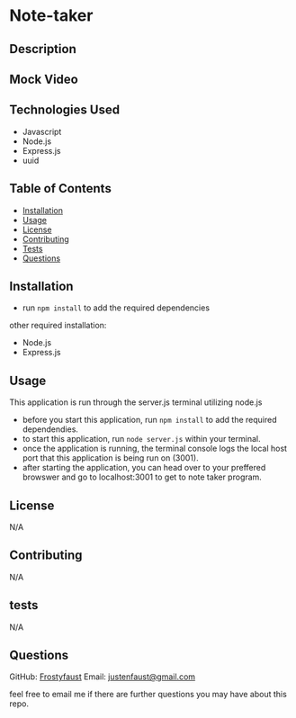 # Note-taker

## Description



## Mock Video




## Technologies Used

- Javascript
- Node.js
- Express.js
- uuid

## Table of Contents
  
- [Installation](#installation)
- [Usage](#usage)
- [License](#license)
- [Contributing](#contributing)
- [Tests](#tests)
- [Questions](#questions)

## Installation

- run `npm install` to add the required dependencies

other required installation:
- Node.js
- Express.js

    
## Usage

This application is run through the server.js terminal utilizing node.js
- before you start this application, run `npm install` to add the required dependendies.
- to start this application, run `node server.js` within your terminal.
- once the application is running, the terminal console logs the local host port that this application is being run on (3001).
- after starting the application, you can head over to your preffered browswer and go to localhost:3001 to get to note taker program.

## License

N/A
    
## Contributing

N/A
  
## tests

N/A

## Questions

GitHub: [Frostyfaust](https://github.com/frostyfaust)
Email: justenfaust@gmail.com

feel free to email me if there are further questions you may have about this repo.
